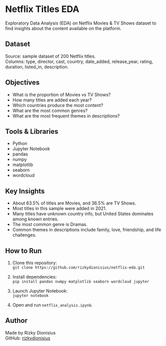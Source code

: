 # Netflix Titles EDA

Exploratory Data Analysis (EDA) on Netflix Movies & TV Shows dataset to find insights about the content available on the platform.

## Dataset
Source: sample dataset of 200 Netflix titles.  
Columns: type, director, cast, country, date_added, release_year, rating, duration, listed_in, description.

## Objectives
- What is the proportion of Movies vs TV Shows?
- How many titles are added each year?
- Which countries produce the most content?
- What are the most common genres?
- What are the most frequent themes in descriptions?

## Tools & Libraries
- Python
- Jupyter Notebook
- pandas
- numpy
- matplotlib
- seaborn
- wordcloud

## Key Insights
- About 63.5% of titles are Movies, and 36.5% are TV Shows.
- Most titles in this sample were added in 2021.
- Many titles have unknown country info, but United States dominates among known entries.
- The most common genre is Dramas.
- Common themes in descriptions include family, love, friendship, and life challenges.

## How to Run
1. Clone this repository:  
   `git clone https://github.com/rizkydionisius/netflix-eda.git`

2. Install dependencies:  
   `pip install pandas numpy matplotlib seaborn wordcloud jupyter`

3. Launch Jupyter Notebook:  
   `jupyter notebook`

4. Open and run `netflix_analysis.ipynb`.

## Author
Made by Rizky Dionisius  
GitHub: [rizkydionisius](https://github.com/rizkydionisius)
